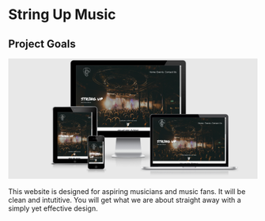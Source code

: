 # String Up Music

## Project Goals

![alt](https://github.com/deanoandrejevic/StringUpMusic/blob/77b809bf42776056a984d93ef62b58c327194095/assets/images/Am-I-Responsive.png)

This website is designed for aspiring musicians and music fans. It will be clean and intutitive. 
You will get what we are about straight away with a simply yet effective design.